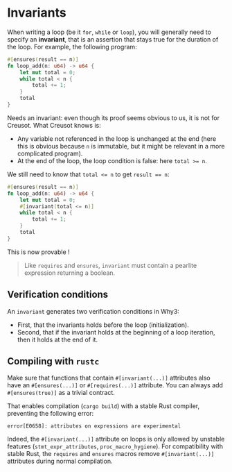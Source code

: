 # Invariants

When writing a loop (be it `for`, `while` or `loop`), you will generally need to specify an **invariant**, that is an assertion that stays true for the duration of the loop. For example, the following program:

```rust
#[ensures(result == n)]
fn loop_add(n: u64) -> u64 {
    let mut total = 0;
    while total < n {
        total += 1;
    }
    total
}
```

Needs an invariant: even though its proof seems obvious to us, it is not for Creusot. What Creusot knows is:

- Any variable not referenced in the loop is unchanged at the end (here this is obvious because `n` is immutable, but it might be relevant in a more complicated program).
- At the end of the loop, the loop condition is false: here `total >= n`.

We still need to know that `total <= n` to get `result == n`:

```rust
#[ensures(result == n)]
fn loop_add(n: u64) -> u64 {
    let mut total = 0;
    #[invariant(total <= n)]
    while total < n {
        total += 1;
    }
    total
}
```

This is now provable !

> Like `requires` and `ensures`, `invariant` must contain a pearlite expression returning a boolean.

## Verification conditions

An `invariant` generates two verification conditions in Why3:

- First, that the invariants holds before the loop (initialization).
- Second, that if the invariant holds at the beginning of a loop iteration, then it holds at the end of it.

## Compiling with `rustc`

Make sure that functions that contain `#[invariant(...)]` attributes also have
an `#[ensures(...)]` or `#[requires(...)]` attribute.
You can always add `#[ensures(true)]` as a trivial contract.

That enables compilation (`cargo build`) with a stable Rust compiler,
preventing the following error:

```
error[E0658]: attributes on expressions are experimental
```

Indeed, the `#[invariant(...)]` attribute on loops is only allowed by unstable features
(`stmt_expr_attributes`, `proc_macro_hygiene`). For compatibility with stable Rust,
the `requires` and `ensures` macros remove `#[invariant(...)]`
attributes during normal compilation.
